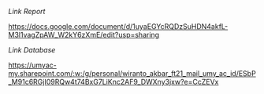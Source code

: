 *Link Report*

https://docs.google.com/document/d/1uyaEGYcRQDzSuHDN4akfL-M3l1vagZpAW_W2kY6zXmE/edit?usp=sharing

*Link Database*

https://umyac-my.sharepoint.com/:w:/g/personal/wiranto_akbar_ft21_mail_umy_ac_id/ESbP_M91c6RGjI09RQw4t74BxG7LiKnc2AF9_DWXny3jxw?e=CcZEVx
